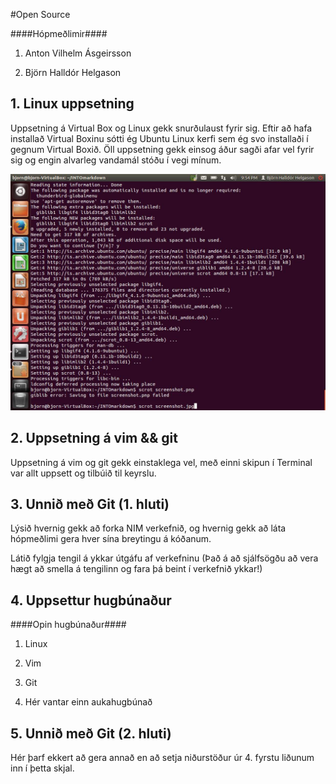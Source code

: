 #Open Source


####Hópmeðlimir####

1. Anton Vilhelm Ásgeirsson

2. Björn Halldór Helgason

## 1. Linux uppsetning

Uppsetning á Virtual Box og Linux gekk snurðulaust fyrir sig. Eftir að hafa installað Virtual Boxinu sótti ég Ubuntu Linux kerfi sem ég svo installaði í gegnum Virtual Boxið. Öll uppsetning gekk einsog áður sagði afar vel fyrir sig og engin alvarleg vandamál stóðu í vegi mínum.

![Linux](screenshot.jpg)
## 2. Uppsetning á vim && git

Uppsetning á vim og git gekk einstaklega vel, með einni skipun í Terminal var allt uppsett og tilbúið til keyrslu.

## 3. Unnið með Git (1. hluti)

Lýsið hvernig gekk að forka NIM verkefnið, og hvernig gekk að láta hópmeðlimi gera hver sína breytingu á kóðanum.

Látið fylgja tengil á ykkar útgáfu af verkefninu (Það á að sjálfsögðu að vera hægt að smella á tengilinn og fara þá beint í verkefnið ykkar!)

## 4. Uppsettur hugbúnaður

####Opin hugbúnaður####

1. Linux

2. Vim

3. Git

4. Hér vantar einn aukahugbúnað

## 5. Unnið með Git (2. hluti)

Hér þarf ekkert að gera annað en að setja niðurstöður úr 4. fyrstu liðunum inn í þetta skjal.
